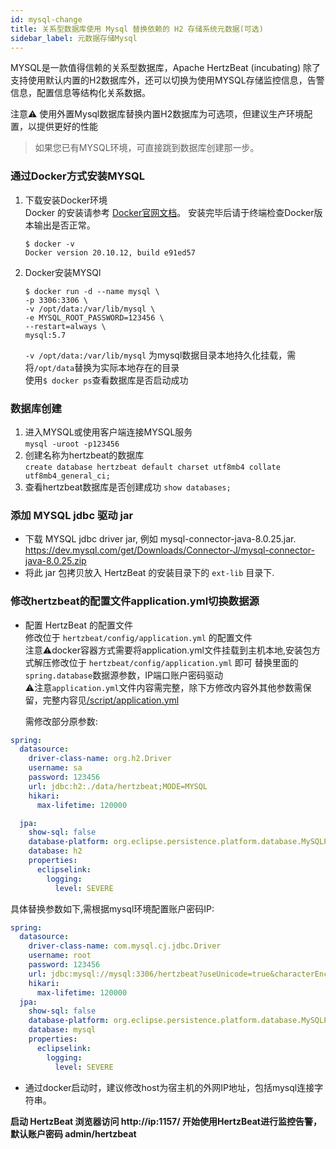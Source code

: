 ```yaml
---
id: mysql-change  
title: 关系型数据库使用 Mysql 替换依赖的 H2 存储系统元数据(可选)            
sidebar_label: 元数据存储Mysql
---
```


MYSQL是一款值得信赖的关系型数据库，Apache HertzBeat (incubating) 除了支持使用默认内置的H2数据库外，还可以切换为使用MYSQL存储监控信息，告警信息，配置信息等结构化关系数据。

注意⚠️ 使用外置Mysql数据库替换内置H2数据库为可选项，但建议生产环境配置，以提供更好的性能

> 如果您已有MYSQL环境，可直接跳到数据库创建那一步。

### 通过Docker方式安装MYSQL

1. 下载安装Docker环境   
   Docker 的安装请参考 [Docker官网文档](https://docs.docker.com/get-docker/)。
   安装完毕后请于终端检查Docker版本输出是否正常。

   ```
   $ docker -v
   Docker version 20.10.12, build e91ed57
   ```
2. Docker安装MYSQl

   ```
   $ docker run -d --name mysql \
   -p 3306:3306 \
   -v /opt/data:/var/lib/mysql \
   -e MYSQL_ROOT_PASSWORD=123456 \
   --restart=always \
   mysql:5.7
   ```

   `-v /opt/data:/var/lib/mysql` 为mysql数据目录本地持久化挂载，需将`/opt/data`替换为实际本地存在的目录           
   使用```$ docker ps```查看数据库是否启动成功

### 数据库创建

1. 进入MYSQL或使用客户端连接MYSQL服务   
   `mysql -uroot -p123456`
2. 创建名称为hertzbeat的数据库    
   `create database hertzbeat default charset utf8mb4 collate utf8mb4_general_ci;`
3. 查看hertzbeat数据库是否创建成功
   `show databases;`

### 添加 MYSQL jdbc 驱动 jar

- 下载 MYSQL jdbc driver jar, 例如 mysql-connector-java-8.0.25.jar. https://dev.mysql.com/get/Downloads/Connector-J/mysql-connector-java-8.0.25.zip
- 将此 jar 包拷贝放入 HertzBeat 的安装目录下的 `ext-lib` 目录下.

### 修改hertzbeat的配置文件application.yml切换数据源

- 配置 HertzBeat 的配置文件  
  修改位于 `hertzbeat/config/application.yml` 的配置文件   
  注意⚠️docker容器方式需要将application.yml文件挂载到主机本地,安装包方式解压修改位于 `hertzbeat/config/application.yml` 即可
  替换里面的`spring.database`数据源参数，IP端口账户密码驱动   
  ⚠️注意`application.yml`文件内容需完整，除下方修改内容外其他参数需保留，完整内容见[/script/application.yml](https://github.com/hertzbeat/hertzbeat/raw/master/script/application.yml)

  需修改部分原参数:

```yaml
spring:
  datasource:
    driver-class-name: org.h2.Driver
    username: sa
    password: 123456
    url: jdbc:h2:./data/hertzbeat;MODE=MYSQL
    hikari:
      max-lifetime: 120000

  jpa:
    show-sql: false
    database-platform: org.eclipse.persistence.platform.database.MySQLPlatform
    database: h2
    properties:
      eclipselink:
        logging:
          level: SEVERE
```

具体替换参数如下,需根据mysql环境配置账户密码IP:

```yaml
spring:
  datasource:
    driver-class-name: com.mysql.cj.jdbc.Driver
    username: root
    password: 123456
    url: jdbc:mysql://mysql:3306/hertzbeat?useUnicode=true&characterEncoding=utf-8&allowPublicKeyRetrieval=true&useSSL=false
    hikari:
      max-lifetime: 120000
  jpa:
    show-sql: false
    database-platform: org.eclipse.persistence.platform.database.MySQLPlatform
    database: mysql
    properties:
      eclipselink:
        logging:
          level: SEVERE
```

- 通过docker启动时，建议修改host为宿主机的外网IP地址，包括mysql连接字符串。

**启动 HertzBeat 浏览器访问 http://ip:1157/ 开始使用HertzBeat进行监控告警，默认账户密码 admin/hertzbeat**
